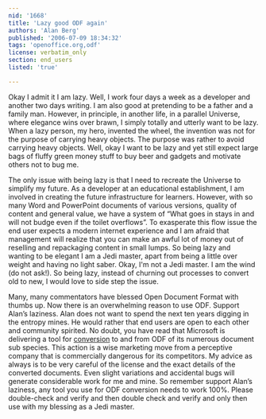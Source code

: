 ```yaml
---
nid: '1668'
title: 'Lazy good ODF again'
authors: 'Alan Berg'
published: '2006-07-09 18:34:32'
tags: 'openoffice.org,odf'
license: verbatim_only
section: end_users
listed: 'true'

---
```

Okay I admit it I am lazy. Well, I work four days a week as a developer and another two days writing. I am also good at pretending to be a father and a family man. However, in principle, in another life, in a parallel Universe, where elegance wins over brawn, I simply totally and utterly want to be lazy. When a lazy person, my hero, invented the wheel, the invention was not for the purpose of carrying heavy objects. The purpose was rather to avoid carrying heavy objects. Well, okay I want to be lazy and yet still expect large bags of fluffy green money stuff to buy beer and gadgets and motivate others not to bug me.

The only issue with being lazy is that I need to recreate the Universe to simplify my future. As a developer at an educational establishment, I am involved in creating the future infrastructure for learners. However, with so many Word and PowerPoint documents of various versions, quality of content and general value, we have a system of “What goes in stays in and will not budge even if the toilet overflows”. To exasperate this flow issue the end user expects a modern internet experience and I am afraid that management will realize that you can make an awful lot of money out of reselling and repackaging content in small lumps. So being lazy and wanting to be elegant I am a Jedi master, apart from being a little over weight and having no light saber. Okay, I'm not a Jedi master. I am the wind (do not ask!). So being lazy, instead of churning out processes to convert old to new, I would love to side step the issue.

Many, many commentators have blessed Open Document Format with thumbs up. Now there is an overwhelming reason to use ODF. Support Alan’s laziness. Alan does not want to spend the next ten years digging in the entropy mines. He would rather that end users are open to each other and community spirited. No doubt, you have read that Microsoft is delivering a tool for [conversion](http://odf-converter.sourceforge.net/) to and from ODF of its numerous document sub species. This action is a wise marketing move from a perceptive company that is commercially dangerous for its competitors. My advice as always is to be very careful of the license and the exact details of the converted documents. Even slight variations and accidental bugs will generate considerable work for me and mine. So remember support Alan’s laziness, any tool you use for ODF conversion needs to work 100%. Please double-check and verify and then double check and verify and only then use with my blessing as a Jedi master.

